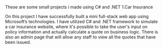 These are some small projects i made using C# and .NET
1.Car Insurance 

On this project I have successfully built a mini full-stack web app using Microsoft’s technologies. I have utilized C# and .NET framework to simulate a car insurance website, where it's possible to take the user's input on policy information and actually calculate a quote on business logic. There is also an admin page that will allow any staff to view all the quotes that have been issued.
